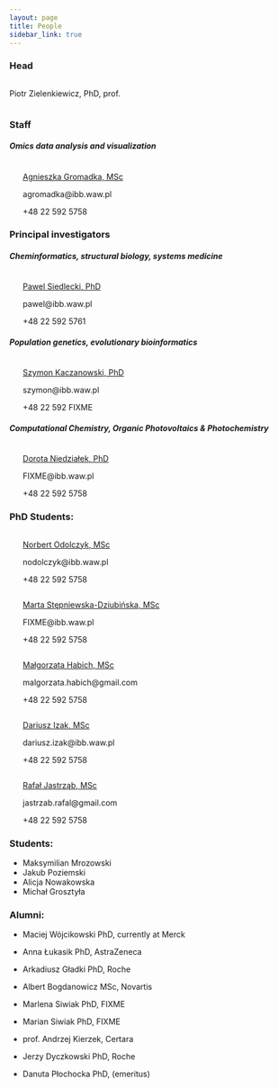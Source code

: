 ```yaml
---
layout: page
title: People
sidebar_link: true
---
```


### Head

<div style="overflow: auto">
  <img src="https://placehold.it/100x100" alt="" style="float:left; margin-right: 20px">
  <p>Piotr Zielenkiewicz, PhD, prof.</p>
</div>

### Staff

##### Omics data analysis and visualization
<div class="flex-container">
  <img src="https://placehold.it/100x100" alt="">
  <ul style="list-style-type:none;">
    <li><p style="margin-bottom: 0px"><a href="http://webjeda.com/online-cv/">Agnieszka Gromadka, MSc</a></p></li>
    <li><p style="margin-bottom: 0px">agromadka@ibb.waw.pl</p></li>
    <li><p style="margin-bottom: 0px">+48 22 592 5758</p></li>
</ul>
</div>



### Principal investigators

##### Cheminformatics, structural biology, systems medicine

<div class="flex-container">
  <img src="https://placehold.it/100x100" alt="">
  <ul style="list-style-type:none;">
    <li><p style="margin-bottom: 0px"><a href="http://webjeda.com/online-cv/">Pawel Siedlecki, PhD</a></p></li>
    <li><p style="margin-bottom: 0px">pawel@ibb.waw.pl</p></li>
    <li><p style="margin-bottom: 0px">+48 22 592 5761</p></li>
</ul>
</div>

##### Population genetics, evolutionary bioinformatics

<div class="flex-container">
  <img src="https://placehold.it/100x100" alt="">
  <ul style="list-style-type:none;">
    <li><p style="margin-bottom: 0px"><a href="http://webjeda.com/online-cv/">Szymon Kaczanowski, PhD</a></p></li>
    <li><p style="margin-bottom: 0px">szymon@ibb.waw.pl</p></li>
    <li><p style="margin-bottom: 0px">+48 22 592 FIXME</p></li>
</ul>
</div>

##### Computational Chemistry, Organic Photovoltaics & Photochemistry

<div class="flex-container">
  <img src="https://placehold.it/100x100" alt="">
  <ul style="list-style-type:none;">
    <li><p style="margin-bottom: 0px"><a href="http://webjeda.com/online-cv/">Dorota Niedziałek, PhD</a></p></li>
    <li><p style="margin-bottom: 0px">FIXME@ibb.waw.pl</p></li>
    <li><p style="margin-bottom: 0px">+48 22 592 5758</p></li>
</ul>
</div>

### PhD Students:

<div class="flex-container">
  <img src="https://placehold.it/100x100" alt="">
  <ul style="list-style-type:none;">
    <li><p style="margin-bottom: 0px"><a href="http://webjeda.com/online-cv/">Norbert Odolczyk, MSc</a></p></li>
    <li><p style="margin-bottom: 0px">nodolczyk@ibb.waw.pl</p></li>
    <li><p style="margin-bottom: 0px">+48 22 592 5758</p></li>
</ul>
</div>

<div class="flex-container">
  <img src="https://placehold.it/100x100" alt="">
  <ul style="list-style-type:none;">
    <li><p style="margin-bottom: 0px"><a href="http://webjeda.com/online-cv/">Marta Stępniewska-Dziubińska, MSc</a></p></li>
    <li><p style="margin-bottom: 0px">FIXME@ibb.waw.pl</p></li>
    <li><p style="margin-bottom: 0px">+48 22 592 5758</p></li>
</ul>
</div>

<div class="flex-container">
  <img src="https://placehold.it/100x100" alt="">
  <ul style="list-style-type:none;">
    <li><p style="margin-bottom: 0px"><a href="http://webjeda.com/online-cv/">Małgorzata Habich, MSc</a></p></li>
    <li><p style="margin-bottom: 0px">malgorzata.habich@gmail.com</p></li>
    <li><p style="margin-bottom: 0px">+48 22 592 5758</p></li>
</ul>
</div>

<div class="flex-container">
  <img src="https://placehold.it/100x100" alt="">
  <ul style="list-style-type:none;">
    <li><p style="margin-bottom: 0px"><a href="http://webjeda.com/online-cv/">Dariusz Izak, MSc</a></p></li>
    <li><p style="margin-bottom: 0px">dariusz.izak@ibb.waw.pl</p></li>
    <li><p style="margin-bottom: 0px">+48 22 592 5758</p></li>
</ul>
</div>

<div class="flex-container">
  <img src="https://placehold.it/100x100" alt="">
  <ul style="list-style-type:none;">
    <li><p style="margin-bottom: 0px"><a href="http://webjeda.com/online-cv/">Rafał Jastrząb, MSc</a></p></li>
    <li><p style="margin-bottom: 0px">jastrzab.rafal@gmail.com</p></li>
    <li><p style="margin-bottom: 0px">+48 22 592 5758</p></li>
</ul>
</div>


### Students:

  - Maksymilian Mrozowski
  - Jakub Poziemski
  - Alicja Nowakowska
  - Michał Grosztyła

### Alumni:

  - Maciej Wójcikowski PhD, currently at Merck

  - Anna Łukasik PhD, AstraZeneca

  - Arkadiusz Gładki PhD, Roche

  - Albert Bogdanowicz MSc,  Novartis

  - Marlena Siwiak PhD, FIXME

  - Marian Siwiak PhD, FIXME

  - prof. Andrzej Kierzek, Certara

  - Jerzy Dyczkowski PhD, Roche

  - Danuta Płochocka PhD, (emeritus)
